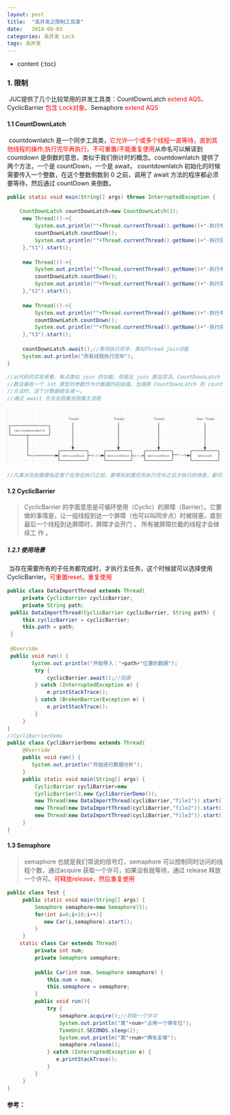 ```yaml
---
layout: post
title:  "高并发之限制工具类"
date:   2018-08-03
categories: 高并发 Lock
tags: 高并发
---
```


* content
{:toc}
### 1.  限制

​	  JUC提供了几个比较常用的并发工具类：CountDownLatch <font color='red'>extend AQS</font>、CyclicBarrier <font color='red'>包含 Lock对象</font>、Semaphore <font color='red'>extend AQS</font>

#### 1.1 CountDownLatch

​		countdownlatch 是一个同步工具类，<font color='red'>它允许一个或多个线程一直等待，直到其他线程的操作,执行完毕再执行。不可重置/不能重复使用</font>从命名可以解读到 countdown 是倒数的意思，类似于我们倒计时的概念。countdownlatch 提供了两个方法，一个是 countDown，一个是 await， countdownlatch 初始化的时候需要传入一个整数，在这个整数倒数到 0 之前，调用了 await 方法的程序都必须要等待，然后通过 countDown 来倒数。

```java
public static void main(String[] args) throws InterruptedException {
    
 	CountDownLatch countDownLatch=new CountDownLatch(3);
     new Thread(()->{
         System.out.println(""+Thread.currentThread().getName()+"-执行中");
         countDownLatch.countDown();
         System.out.println(""+Thread.currentThread().getName()+"-执行完毕");
     },"t1").start();
    
     new Thread(()->{
         System.out.println(""+Thread.currentThread().getName()+"-执行中");
         countDownLatch.countDown();
         System.out.println(""+Thread.currentThread().getName()+"-执行完毕");
     },"t2").start();
    
     new Thread(()->{
         System.out.println(""+Thread.currentThread().getName()+"-执行中");
         countDownLatch.countDown();
         System.out.println(""+Thread.currentThread().getName()+"-执行完毕");
     },"t3").start();
    
     countDownLatch.await();//等待执行完毕，类似Thread.join功能
     System.out.println("所有线程执行完毕");
}
```

```java
//从代码的实现来看，有点类似 join 的功能，但是比 join 更加灵活。CountDownLatch 构造函
//数会接收一个 int 类型的参数作为计数器的初始值，当调用 CountDownLatch 的 countDown
//方法时，这个计数器就会减一。
//通过 await 方法去阻塞去阻塞主流程
```

![2021-11-29_CountDownLatch分析](\image\并发\JUC\2021-11-29_CountDownLatch分析.png)

```java
//凡事涉及到需要指定某个任务在执行之前，要等到前置任务执行完毕之后才执行的场景，都可以使用 CountDownLatch
```



#### 1.2 CyclicBarrier

> CyclicBarrier 的字面意思是可循环使用（Cyclic）的屏障（Barrier）。它要做的事情是，让一组线程到达一个屏障（也可以叫同步点）时被阻塞，直到最后一个线程到达屏障时，屏障才会开门 ， 所有被屏障拦截的线程才会继续工 作 。

##### 1.2.1 使用场景

​		当存在需要所有的子任务都完成时，才执行主任务，这个时候就可以选择使用 CyclicBarrier。<font color='red'>可重置reset，重复使用</font>

```java
public class DataImportThread extends Thread{
     private CyclicBarrier cyclicBarrier;
     private String path;
 public DataImportThread(CyclicBarrier cyclicBarrier, String path) {
     this.cyclicBarrier = cyclicBarrier;
     this.path = path;
 }
    
 @Override
 public void run() {
 		System.out.println("开始导入："+path+"位置的数据");
         try {
             cyclicBarrier.await();//阻塞
         } catch (InterruptedException e) {
             e.printStackTrace();
         } catch (BrokenBarrierException e) {
             e.printStackTrace();
         }
     } 
}
//CycliBarrierDemo
public class CycliBarrierDemo extends Thread{
     @Override
     public void run() {
        System.out.println("开始进行数据分析");
     }
     public static void main(String[] args) {
         CyclicBarrier cycliBarrier=new
         CyclicBarrier(3,new CycliBarrierDemo());
         new Thread(new DataImportThread(cycliBarrier,"file1")).start();
         new Thread(new DataImportThread(cycliBarrier,"file2")).start();
         new Thread(new DataImportThread(cycliBarrier,"file3")).start();
     } 
}
```



#### 1.3  Semaphore

> semaphore 也就是我们常说的信号灯，semaphore 可以控制同时访问的线程个数，通过acquire 获取一个许可，如果没有就等待，通过 release 释放一个许可。<font color='red'>可释放release，然后重复使用</font>

```java
public class Test {
     public static void main(String[] args) {
         Semaphore semaphore=new Semaphore(5);
         for(int i=0;i<10;i++){
         	new Car(i,semaphore).start();
         }
     }
    static class Car extends Thread{
         private int num;
         private Semaphore semaphore;
        
         public Car(int num, Semaphore semaphore) {
             this.num = num;
             this.semaphore = semaphore;
         }
         public void run(){
             try {
                 semaphore.acquire();//获取一个许可
                 System.out.println("第"+num+"占用一个停车位");
                 TimeUnit.SECONDS.sleep(2);
                 System.out.println("第"+num+"俩车走喽");
                 semaphore.release();
             } catch (InterruptedException e) {
             	e.printStackTrace();
             }
         }
     } 
}
```



#### 参考：

